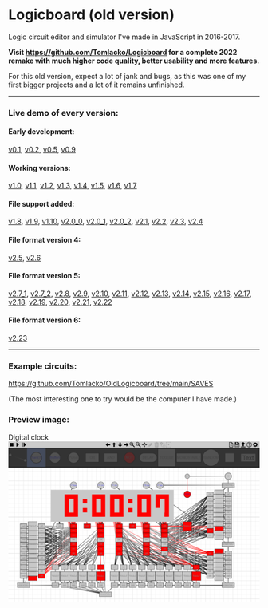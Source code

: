 # Logicboard (old version)
Logic circuit editor and simulator I've made in JavaScript in 2016-2017.

**Visit https://github.com/Tomlacko/Logicboard for a complete 2022 remake with much higher code quality, better usability and more features.**

For this old version, expect a lot of jank and bugs, as this was one of my first bigger projects and a lot of it remains unfinished.

---

### Live demo of every version:
#### Early development:
[v0.1](https://tomlacko.github.io/OldLogicboard/v0.1), [v0.2](https://tomlacko.github.io/OldLogicboard/v0.2), [v0.5](https://tomlacko.github.io/OldLogicboard/v0.5), [v0.9](https://tomlacko.github.io/OldLogicboard/v0.9)
#### Working versions:
[v1.0](https://tomlacko.github.io/OldLogicboard/v1.0), [v1.1](https://tomlacko.github.io/OldLogicboard/v1.1), [v1.2](https://tomlacko.github.io/OldLogicboard/v1.2), [v1.3](https://tomlacko.github.io/OldLogicboard/v1.3), [v1.4](https://tomlacko.github.io/OldLogicboard/v1.4), [v1.5](https://tomlacko.github.io/OldLogicboard/v1.5), [v1.6](https://tomlacko.github.io/OldLogicboard/v1.6), [v1.7](https://tomlacko.github.io/OldLogicboard/v1.7)
#### File support added:
[v1.8](https://tomlacko.github.io/OldLogicboard/v1.8), [v1.9](https://tomlacko.github.io/OldLogicboard/v1.9), [v1.10](https://tomlacko.github.io/OldLogicboard/v1.10), [v2.0_0](https://tomlacko.github.io/OldLogicboard/v2.0_0), [v2.0_1](https://tomlacko.github.io/OldLogicboard/v2.0_1), [v2.0_2](https://tomlacko.github.io/OldLogicboard/v2.0_2), [v2.1](https://tomlacko.github.io/OldLogicboard/v2.1), [v2.2](https://tomlacko.github.io/OldLogicboard/v2.2), [v2.3](https://tomlacko.github.io/OldLogicboard/v2.3), [v2.4](https://tomlacko.github.io/OldLogicboard/v2.4)
#### File format version 4:
[v2.5](https://tomlacko.github.io/OldLogicboard/v2.5), [v2.6](https://tomlacko.github.io/OldLogicboard/v2.6)
#### File format version 5:
[v2.7_1](https://tomlacko.github.io/OldLogicboard/v2.7_1), [v2.7_2](https://tomlacko.github.io/OldLogicboard/v2.7_2), [v2.8](https://tomlacko.github.io/OldLogicboard/v2.8), [v2.9](https://tomlacko.github.io/OldLogicboard/v2.9), [v2.10](https://tomlacko.github.io/OldLogicboard/v2.10), [v2.11](https://tomlacko.github.io/OldLogicboard/v2.11), [v2.12](https://tomlacko.github.io/OldLogicboard/v2.12), [v2.13](https://tomlacko.github.io/OldLogicboard/v2.13), [v2.14](https://tomlacko.github.io/OldLogicboard/v2.14), [v2.15](https://tomlacko.github.io/OldLogicboard/v2.15), [v2.16](https://tomlacko.github.io/OldLogicboard/v2.16), [v2.17](https://tomlacko.github.io/OldLogicboard/v2.17), [v2.18](https://tomlacko.github.io/OldLogicboard/v2.18), [v2.19](https://tomlacko.github.io/OldLogicboard/v2.19), [v2.20](https://tomlacko.github.io/OldLogicboard/v2.20), [v2.21](https://tomlacko.github.io/OldLogicboard/v2.21), [v2.22](https://tomlacko.github.io/OldLogicboard/v2.22)
#### File format version 6:
[v2.23](https://tomlacko.github.io/OldLogicboard/v2.23)

---

### Example circuits:
https://github.com/Tomlacko/OldLogicboard/tree/main/SAVES

(The most interesting one to try would be the computer I have made.)

### Preview image:
Digital clock
![preview.png](preview.png)
